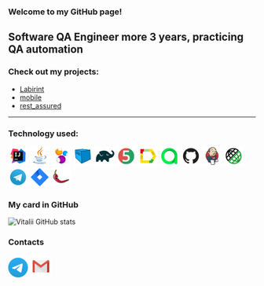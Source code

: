### Welcome to my GitHub page!
Software QA Engineer more 3 years, practicing QA automation
---

### Check out my projects:
+ [Labirint](https://github.com/IreneLeontieva/Labirint)
+ [mobile](https://github.com/IreneLeontieva/mobile)
+ [rest_assured](https://github.com/IreneLeontieva/rest_assured)

---

### Technology used:
![Intelij_IDEA](images/icons/Intelij_IDEA.png)
![Java](images/icons/Java.png)
![Selenide](images/icons/Selenide.png)
![Selenoid](images/icons/Selenoid.png)
![Gradle](images/icons/Gradle.png)
![JUnit5](images/icons/JUnit5.png)
![Allure Report](images/icons/Allure_Report.png)
![AllureTestOps](images/icons/AllureTestOps.png)
![Github](images/icons/Github.png)
![Jenkins](images/icons/Jenkins.png)
![Rest-Assured](images/icons/Rest-Assured.png)
![Telegram](images/icons/Telegram.png)
![Jira](images/icons/Jira.png)
![Lombok](images/icons/Lombok.png)

### My card in GitHub
![Vitalii GitHub stats](https://github-readme-stats.vercel.app/api?username=IreneLeontieva&show_icons=true&theme=radical)

### Contacts
[![Telegram](images/Telegram1.png)](https://t.me/tsubasa13) [![Email](images/Gmail_Icon.png)](mailto:cynic1394@gmail.com)

<!--
**IreneLeontieva/IreneLeontieva** is a ✨ _special_ ✨ repository because its `README.md` (this file) appears on your GitHub profile.

Here are some ideas to get you started:

- 🔭 I’m currently working on ...
- 🌱 I’m currently learning ...
- 👯 I’m looking to collaborate on ...
- 🤔 I’m looking for help with ...
- 💬 Ask me about ...
- 📫 How to reach me: ...
- 😄 Pronouns: ...
- ⚡ Fun fact: ...
-->
